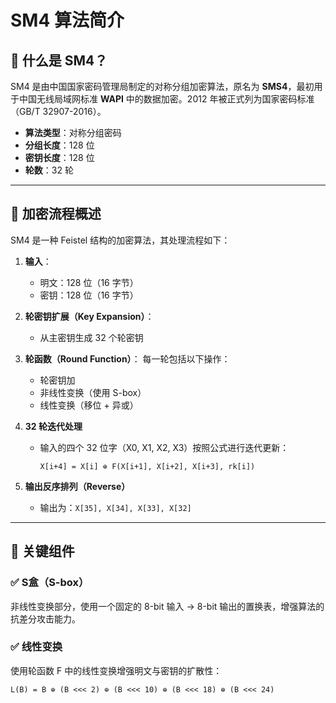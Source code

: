 # SM4 算法简介

## 📌 什么是 SM4？

SM4 是由中国国家密码管理局制定的对称分组加密算法，原名为 **SMS4**，最初用于中国无线局域网标准 **WAPI** 中的数据加密。2012 年被正式列为国家密码标准（GB/T 32907-2016）。

- **算法类型**：对称分组密码
- **分组长度**：128 位
- **密钥长度**：128 位
- **轮数**：32 轮

---

## 🔐 加密流程概述

SM4 是一种 Feistel 结构的加密算法，其处理流程如下：

1. **输入**：
   - 明文：128 位（16 字节）
   - 密钥：128 位（16 字节）

2. **轮密钥扩展（Key Expansion）**：
   - 从主密钥生成 32 个轮密钥

3. **轮函数（Round Function）**：
   每一轮包括以下操作：
   - 轮密钥加
   - 非线性变换（使用 S-box）
   - 线性变换（移位 + 异或）

4. **32 轮迭代处理**
   - 输入的四个 32 位字（X0, X1, X2, X3）按照公式进行迭代更新：
     ```
     X[i+4] = X[i] ⊕ F(X[i+1], X[i+2], X[i+3], rk[i])
     ```

5. **输出反序排列（Reverse）**
   - 输出为：`X[35], X[34], X[33], X[32]`

---

## 🧮 关键组件

### ✅ S盒（S-box）
非线性变换部分，使用一个固定的 8-bit 输入 → 8-bit 输出的置换表，增强算法的抗差分攻击能力。

### ✅ 线性变换
使用轮函数 F 中的线性变换增强明文与密钥的扩散性：
```text
L(B) = B ⊕ (B <<< 2) ⊕ (B <<< 10) ⊕ (B <<< 18) ⊕ (B <<< 24)

